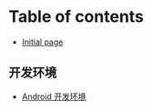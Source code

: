 # Table of contents

* [Initial page](README.md)

## 开发环境

* [Android 开发环境](kai-fa-huan-jing/android-kai-fa-huan-jing.md)

